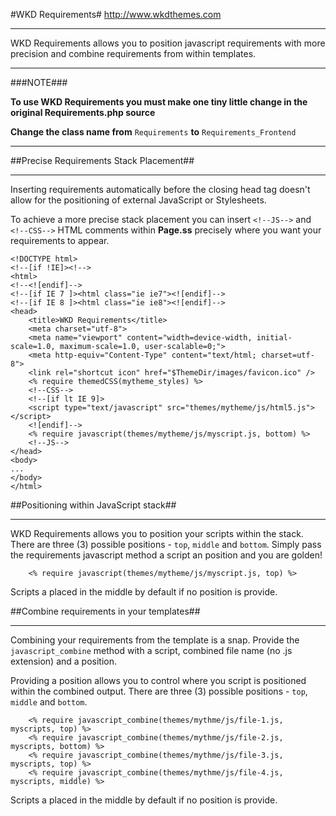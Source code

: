 #WKD Requirements#
http://www.wkdthemes.com
***

WKD Requirements allows you to position javascript requirements with more precision and combine requirements from within templates.

***
###NOTE###

**To use WKD Requirements you must make one tiny little change in the original Requirements.php source**

**Change the class name from** `Requirements` **to** `Requirements_Frontend`
***

##Precise Requirements Stack Placement##
***

Inserting requirements automatically before the closing head tag doesn't allow for the positioning of external JavaScript or Stylesheets.

To achieve a more precise stack placement you can insert `<!--JS-->` and `<!--CSS-->` HTML comments within **Page.ss** precisely where you want your requirements to appear.

```
<!DOCTYPE html>
<!--[if !IE]><!-->
<html>
<!--<![endif]-->
<!--[if IE 7 ]><html class="ie ie7"><![endif]-->
<!--[if IE 8 ]><html class="ie ie8"><![endif]-->
<head>
	<title>WKD Requirements</title>
	<meta charset="utf-8">
	<meta name="viewport" content="width=device-width, initial-scale=1.0, maximum-scale=1.0, user-scalable=0;">
	<meta http-equiv="Content-Type" content="text/html; charset=utf-8">
	<link rel="shortcut icon" href="$ThemeDir/images/favicon.ico" />
	<% require themedCSS(mytheme_styles) %>
	<!--CSS-->
	<!--[if lt IE 9]>
	<script type="text/javascript" src="themes/mytheme/js/html5.js"></script>
	<![endif]-->
	<% require javascript(themes/mytheme/js/myscript.js, bottom) %>
	<!--JS-->
</head>
<body>
...
</body>
</html>
```

##Positioning within JavaScript stack##
***

WKD Requirements allows you to position your scripts within the stack. There are three (3) possible positions - `top`, `middle` and `bottom`. Simply pass the requirements javascript method a script an position and you are golden!

```
	<% require javascript(themes/mytheme/js/myscript.js, top) %>
```

Scripts a placed in the middle by default if no position is provide.

##Combine requirements in your templates##
***

Combining your requirements from the template is a snap. Provide the `javascript_combine` method with a script, combined file name (no .js extension) and a position.

Providing a position allows you to control where you script is positioned within the combined output. There are three (3) possible positions - `top`, `middle` and `bottom`.

```
	<% require javascript_combine(themes/mythme/js/file-1.js, myscripts, top) %>
	<% require javascript_combine(themes/mythme/js/file-2.js, myscripts, bottom) %>
	<% require javascript_combine(themes/mythme/js/file-3.js, myscripts, top) %>
	<% require javascript_combine(themes/mythme/js/file-4.js, myscripts, middle) %>
```

Scripts a placed in the middle by default if no position is provide.